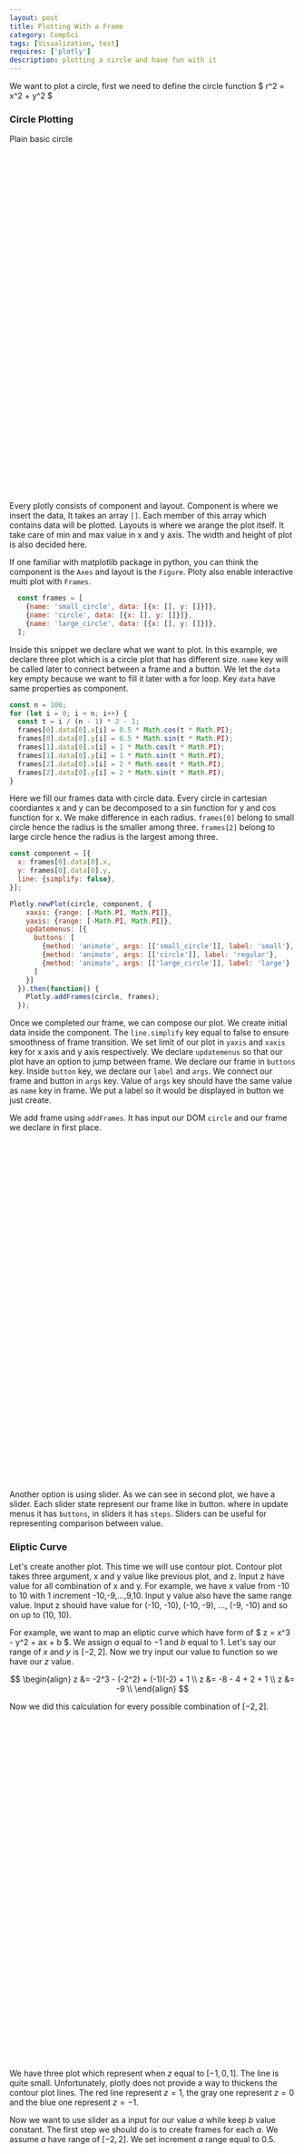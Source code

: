 ```yaml
---
layout: post
title: Plotting With a Frame 
category: CompSci
tags: [Visualization, test]
requires: ['plotly']
description: plotting a circle and have fun with it
---
```

We want to plot a circle, first we need to define the circle function
$ r^2 = x^2 + y^2 $


### Circle Plotting
Plain basic circle
<div id="circle" style="width:600px;height:600px;"></div>
<script>
  let circle = document.getElementById("circle");
  let frames = [
    {name: 'small_circle', data: [{x: [], y: []}]},
    {name: 'circle', data: [{x: [], y: []}]},
    {name: 'large_circle', data: [{x: [], y: []}]},
  ];
  let n = 100;
  for (let i = 0; i < n; i++) {
    const t = i / (n - 1) * 2 - 1;
    frames[0].data[0].x[i] = 0.5 * Math.sin(t * Math.PI);
    frames[0].data[0].y[i] = 0.5 * Math.cos(t * Math.PI);
    frames[1].data[0].x[i] = 1 * Math.sin(t * Math.PI);
    frames[1].data[0].y[i] = 1 * Math.cos(t * Math.PI);
    frames[2].data[0].x[i] = 2 * Math.sin(t * Math.PI);
    frames[2].data[0].y[i] = 2 * Math.cos(t * Math.PI);
  }
  Plotly.newPlot(circle, [{
    x: frames[0].data[0].x,
    y: frames[0].data[0].y,
    line: {simplify: false},
    }], {
    xaxis: {range: [-Math.PI, Math.PI]},
    yaxis: {range: [-Math.PI, Math.PI]},
    updatemenus: [{
      buttons: [
        {method: 'animate', args: [['small_circle']], label: 'small'},
        {method: 'animate', args: [['circle']], label: 'regular'},
        {method: 'animate', args: [['large_circle']], label: 'large'}
      ]
    }]
  }).then(function() {
    Plotly.addFrames(circle, frames);
  });
</script>

Every plotly consists of component and layout. Component is where we insert the data, It takes an array `[]`. Each member of this array which contains data will be plotted. Layouts is where we arange the plot itself. It take care of min and max value in x and y axis. The width and height of plot is also decided here.

If one familiar with matplotlib package in python, you can think the component is the `Axes` and layout is the `Figure`. Ploty also enable interactive multi plot with `Frames`.

```javascript
  const frames = [
    {name: 'small_circle', data: [{x: [], y: []}]},
    {name: 'circle', data: [{x: [], y: []}]},
    {name: 'large_circle', data: [{x: [], y: []}]},
  ];
```

Inside this snippet we declare what we want to plot. In this example, we declare three plot which is a circle plot that has different size. `name` key will be called later to connect between a frame and a button. We let the `data` key empty because we want to fill it later with a for loop. Key `data` have same properties as component.

```javascript
const n = 100;
for (let i = 0; i < n; i++) {
  const t = i / (n - 1) * 2 - 1;
  frames[0].data[0].x[i] = 0.5 * Math.cos(t * Math.PI);
  frames[0].data[0].y[i] = 0.5 * Math.sin(t * Math.PI);
  frames[1].data[0].x[i] = 1 * Math.cos(t * Math.PI);
  frames[1].data[0].y[i] = 1 * Math.sin(t * Math.PI);
  frames[2].data[0].x[i] = 2 * Math.cos(t * Math.PI);
  frames[2].data[0].y[i] = 2 * Math.sin(t * Math.PI);
}
```
Here we  fill our frames data with circle data. Every circle in cartesian coordiantes x and y can be decomposed to a sin function for y and cos function for x. We make difference in each radius. `frames[0]` belong to small circle hence the radius is the smaller among three. `frames[2]` belong to large circle hence the radius is the largest among three.

```javascript
const component = [{
  x: frames[0].data[0].x,
  y: frames[0].data[0].y,
  line: {simplify: false},
}];

Plotly.newPlot(circle, component, {
    xaxis: {range: [-Math.PI, Math.PI]},
    yaxis: {range: [-Math.PI, Math.PI]},
    updatemenus: [{
      buttons: [
        {method: 'animate', args: [['small_circle']], label: 'small'},
        {method: 'animate', args: [['circle']], label: 'regular'},
        {method: 'animate', args: [['large_circle']], label: 'large'}
      ]
    }]
  }).then(function() {
    Plotly.addFrames(circle, frames);
  });
```
Once we completed our frame, we can compose our plot. We create initial data inside the component. The `line.simplify` key equal to false to ensure smoothness of frame transition. We set limit of our plot in `yaxis` and `xaxis` key for x axis and y axis respectively. We declare `updatemenus` so that our plot have an option to jump between frame. We declare our frame in `buttons` key. Inside `button` key, we declare our `label` and `args`. We connect our frame and button in `args` key. Value of `args` key should have the same value as `name` key in frame. We put a label so it would be displayed in button we just create.

We add frame using `addFrames`. It has input our DOM `circle` and our frame we declare in first place.

<div id="circle2" style="width:600px;height:600px;"></div>
<script>
  circle = document.getElementById("circle2");
  frames = [
    {name: 'small_circle', data: [{x: [], y: []}]},
    {name: 'circle', data: [{x: [], y: []}]},
    {name: 'large_circle', data: [{x: [], y: []}]},
  ];
  n = 100;
  for (let i = 0; i < n; i++) {
    const t = i / (n - 1) * 2 - 1;
    frames[0].data[0].x[i] = 0.5 * Math.sin(t * Math.PI);
    frames[0].data[0].y[i] = 0.5 * Math.cos(t * Math.PI);
    frames[1].data[0].x[i] = 1 * Math.sin(t * Math.PI);
    frames[1].data[0].y[i] = 1 * Math.cos(t * Math.PI);
    frames[2].data[0].x[i] = 2 * Math.sin(t * Math.PI);
    frames[2].data[0].y[i] = 2 * Math.cos(t * Math.PI);
  }
  let data = [{
    x: frames[0].data[0].x,
    y: frames[0].data[0].y,
    line: {simplify: false},
  }];
  let options = [
    {method: 'animate', args: [['small_circle']], label: 'S'},
    {method: 'animate', args: [['circle']], label: 'R'},
    {method: 'animate', args: [['large_circle']], label: 'L'}
  ]
  let layout = {
    xaxis: {range: [-Math.PI, Math.PI]},
    yaxis: {range: [-Math.PI, Math.PI]},
    sliders: [{
      pad: {l: 0, t: 55},
      currentvalue: {
        visible: false,
        prefix: 'Size:',
        xanchor: 'center',
        font: {size: 330, color: '#666'}
      },
      steps: options
    }]
  }
  Plotly.newPlot(circle, {data, layout, frames})
</script>

Another option is using slider. As we can see in second plot, we have a slider. Each slider state represent our frame like in button. where in update menus it has `buttons`, in sliders it has `steps`. Sliders can be useful for representing comparison between value. 


### Eliptic Curve
Let's create another plot. This time we will use contour plot. Contour plot takes three argument, x and y value like previous plot, and z. Input z have value for all combination of x and y. For example, we have x value from -10 to 10 with 1 increment -10,-9,...,9,10. Input y value also have the same range value. Input z should have value for (-10, -10), (-10, -9), ..., (-9, -10) and so on up to (10, 10). 

For example, we want to map an eliptic curve which have form of $ z = x^3 - y^2 + ax + b $. We assign $a$ equal to $-1$ and $b$ equal to $1$. Let's say our range of $x$ and $y$ is $[-2, 2]$. Now we try input our value to function so we have our $z$ value. 

$$
  \begin{align}
      z &= -2^3 - (-2^2) + (-1)(-2) + 1 \\
      z &= -8 - 4 + 2 + 1 \\
      z &= -9 \\
  \end{align}
$$

Now we did this calculation for every possible combination of $[-2, 2]$.
<div id="eliptic" style="width:600px;height:600px;"></div>
<script>
  function eliptic_curve(x_axis, y_axis, a, b) {
    z_axis = new Array(x_axis.length)
    for (i=0; i < x_axis.length; i++) {
      z_axis[i] = new Array(x_axis.length)
      for (j=0; j < x_axis.length; j++) {
        const cubic = x_axis[j] * x_axis[j] * x_axis[j];
        const quadratic = y_axis[i] * y_axis[i]
        z_axis[i][j] = cubic - quadratic + a * x_axis[j] + b
      }
    }
    return z_axis
  }
  let eliptic = document.getElementById("eliptic");
  let a = -1, b = 1;
  let x_data = y_data = z_data = [];
  for (let i=-10; i<10; i+=.1) {
    x_data.push(i)
    y_data.push(i)
  }
  z_data = eliptic_curve(x_data, y_data, a, b)
  data = [{
    x:x_data,
    y:y_data, 
    z:z_data,
    type: 'contour',
    autocontour: false,
    contours: {
      coloring: 'lines',
      start: -1,
      end: 1,
      size: 1
    },
    colorbar:{
      thickness: 10,
    }
  }];
  layout = {
    xaxis: {range: [-3, 3]},
    yaxis: {range: [-3, 3]},
  }
  Plotly.newPlot(eliptic, {data, layout})
</script>

We have three plot which represent when $z$ equal to $[-1, 0, 1]$. The line is quite small. Unfortunately, plotly does not provide a way to thickens the contour plot lines. The red line represent $z=1$, the gray one represent $z=0$ and the blue one represent $z=-1$. 

Now we want to use slider as a input for our value $a$ while keep $b$ value constant. The first step we should do is to create frames for each $a$. We assume $a$ have range of $[-2, 2]$. We set increment $a$ range equal to $0.5$.

<div id="elipticframe" style="width:600px;height:600px;"></div>
<script>
  elipticframe = document.getElementById("elipticframe");
  b = 1;
  x_data = y_data = z_data = [];
  for (let i=-10; i<10; i+=.1) {
    x_data.push(i)
    y_data.push(i)
  }
  console.time("Start")
  z_data_minus_one = eliptic_curve(x_data, y_data, -1, b)
  console.time("End")
  z_data_zero = eliptic_curve(x_data, y_data, 0, b)
  z_data_one = eliptic_curve(x_data, y_data, 1, b)
  basic_contour_property = {
    type: 'contour',
    autocontour: false,
    contours: {
      coloring: 'lines',
      start: -5,
      end: 5,
      size: 1
    },
    colorbar:{
      thickness: 10,
    }
  }
  frames = [
    {name: 'minus_one', data: [Object.assign({}, basic_contour_property, {x: x_data, y: y_data,z: z_data_minus_one})]},
    {name: 'zero', data: [Object.assign({}, basic_contour_property, {x: x_data, y: y_data, z: z_data_zero})]},
    {name: 'one', data: [Object.assign({}, basic_contour_property, {x: x_data, y: y_data, z: z_data_one})]},
  ];
  options = [
    {method: 'animate', args: [['minus_one']], label: '-1'},
    {method: 'animate', args: [['zero']], label: '0'},
    {method: 'animate', args: [['one']], label: '1'}
  ]
  data = [{
    x:x_data,
    y:y_data, 
    z:z_data_minus_one,
    type: 'contour',
    autocontour: false,
    contours: {
      coloring: 'lines',
      start: -1,
      end: 1,
      size: 1
    },
    colorbar:{
      thickness: 10,
    }
  }];
  layout = {
    xaxis: {range: [-3, 3]},
    yaxis: {range: [-3, 3]},
    sliders: [{
      pad: {l: 0, t: 55},
      currentvalue: {
        visible: false,
        prefix: 'Size:',
        xanchor: 'center',
        font: {size: 330, color: '#666'}
      },
      steps: options
    }]
  }
  Plotly.newPlot(elipticframe, {data, layout, frames})
</script>

Now we create a contour plot of an eliptic curve with a different $a$ value. We apply same slider principle into contour plot. Unfortunately, contour plot does not support smoth transition between plot. The slider act as a value of $a$ in plot. We set available value of $[-1,0,1]$. We can make it smoother by making the frame more fine.

<div id="elipticframe2" style="width:600px;height:600px;"></div>
<script>
  elipticframe = document.getElementById("elipticframe2");
  let a_array = []; b = 1;
  x_data = []; y_data = []; z_data = []; frames = []; options = [];
  for (let i=-10; i<10; i+=.1) {
    x_data.push(i)
    y_data.push(i)
  }
  for (let i=-1; i<1; i +=.1) {
    a_array.push(i.toFixed(1))
    z_data.push(eliptic_curve(x_data, y_data, i,b) )
  }
  for (let i=0; i<a_array.length; i++) {
    frames.push({
      name: `a${a_array[i]}`,
      data: [
        Object.assign({}, basic_contour_property, {x: x_data, y: y_data,z: z_data[i]})
      ]
    })
    options.push({method: 'animate', args:[[`a${a_array[i]}`]], label: `${a_array[i]}`})
  }
  data = [{
    x:x_data,
    y:y_data, 
    z:z_data[0],
    type: 'contour',
    autocontour: false,
    contours: {
      coloring: 'lines',
      start: -5,
      end: 5,
      size: 1
    },
    colorbar:{
      thickness: 10,
    }
  }];
  layout = {
    xaxis: {range: [-3, 3]},
    yaxis: {range: [-3, 3]},
    sliders: [{
      pad: {l: 0, t: 55},
      currentvalue: {
        visible: false,
        prefix: 'Size:',
        xanchor: 'center',
        font: {size: 330, color: '#666'}
      },
      steps: options
    }]
  }
  Plotly.newPlot(elipticframe, {data, layout, frames})
</script>

We add finer increment so it easier to show transitiion between value. As we can see from the slider, if we have $a > 0$ the graph wont show any "island". The island emerge only when $a < 0$. When in $a < 0$, the curve start to have choke point in $x=0$ to $x=1$. We automate creation of frame and its option based on how many $a$ value we increment.

```javascript
for (let i=-1; i<1; i +=.1) {
    a_array.push(i.toFixed(1))
    z_data.push(eliptic_curve(x_data, y_data, i,b) )
  }
```
For each $a$ increment, we push an eliptic curve to an array. In previous example, we do it manually because we only have three frames. After we collect each `z_data` for each frame, we should build the frame itself.

```javascript
for (let i=0; i<a_array.length; i++) {
  frames.push({
    name: `a${a_array[i]}`,
    data: [
      Object.assign({}, basic_contour_property, {x: x_data, y: y_data,z: z_data[i]})
    ]
  })
  options.push({method: 'animate', args:[[`a${a_array[i]}`]], label: `${a_array[i]}`})
}
```
Each frame should have a name so we name it what $a$ value it represents. For the data key, we input our `z_data` that we create in previous loop. Lastly, we put options with the proper label which is $a$ value. Once we have `frames` and `options` filled, the rest is same for building  a contour plot.
> `Object.assign` act like addition in javascript object. It reads from right hand side to left. The empty object `{}` added to make sure that assign operation create new object instead of replacing previous object.

> Javascript code that used for the plot can be accessed in Developer tools `Ctrl + Shift + i` and pick tab Debugger.

That's all notes for now, we learn how to use plotly frame to animate or show changes in our plot.